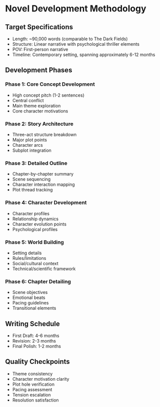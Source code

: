 # Novel Development Methodology

## Target Specifications
- Length: ~90,000 words (comparable to The Dark Fields)
- Structure: Linear narrative with psychological thriller elements
- POV: First-person narrative
- Timeline: Contemporary setting, spanning approximately 6-12 months

## Development Phases

### Phase 1: Core Concept Development
- High concept pitch (1-2 sentences)
- Central conflict
- Main theme exploration
- Core character motivations

### Phase 2: Story Architecture
- Three-act structure breakdown
- Major plot points
- Character arcs
- Subplot integration

### Phase 3: Detailed Outline
- Chapter-by-chapter summary
- Scene sequencing
- Character interaction mapping
- Plot thread tracking

### Phase 4: Character Development
- Character profiles
- Relationship dynamics
- Character evolution points
- Psychological profiles

### Phase 5: World Building
- Setting details
- Rules/limitations
- Social/cultural context
- Technical/scientific framework

### Phase 6: Chapter Detailing
- Scene objectives
- Emotional beats
- Pacing guidelines
- Transitional elements

## Writing Schedule
- First Draft: 4-6 months
- Revision: 2-3 months
- Final Polish: 1-2 months

## Quality Checkpoints
- Theme consistency
- Character motivation clarity
- Plot hole verification
- Pacing assessment
- Tension escalation
- Resolution satisfaction
